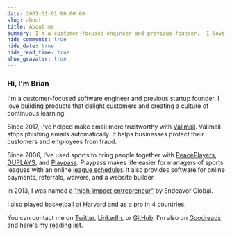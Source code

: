 ```yaml
---
date: 2001-01-01 00:00:00
slug: about
title: About me
summary: I'm a customer-focused engineer and previous founder.  I love building products that delight customers and creating a culture of continuous learning.
hide_comments: true
hide_date: true
hide_read_time: true
show_gravatar: true
---
```


### Hi, I'm Brian

I'm a customer-focused software engineer and previous startup founder. I love building products that delight customers and creating a culture of continuous learning.

Since 2017, I've helped make email more trustworthy with
[Valimail](https://www.valimail.com). Valimail stops phishing emails
automatically. It helps businesses protect their customers and employees
from fraud.

Since 2006, I've used sports to bring people together with
[PeacePlayers](https://www.peaceplayersintl.org),
[DUPLAYS](https://duplays.com), and [Playpass](https://playpass.com).
Playpass makes life easier for managers of sports leagues with an online
[league scheduler](https://playpass.com/sports-software/league-scheduler).
It also provides software for online payments, referrals, waivers, and a website
builder.

In 2013, I was named a
["high-impact entrepreneur"](https://endeavor.org/blog/in-the-news/28-high-impact-entrepreneurs-from-12-countries-join-the-endeavor-network-first-entrepreneurs-selected-from-miami-usa-morocco-and-uae/)
by Endeavor Global.

I also played
[basketball at Harvard](https://news.harvard.edu/gazette/story/2001/12/the-big-picture-16-2/)
and as a pro in 4 countries.

You can contact me on
[Twitter](https://twitter.com/BrianSigafoos),
[LinkedIn](http://www.linkedin.com/in/sigafoos), or
[GitHub](https://github.com/BrianSigafoos).
I'm also on [Goodreads](https://www.goodreads.com/user/show/12078717-brian) and
here's my [reading list](/reading).
